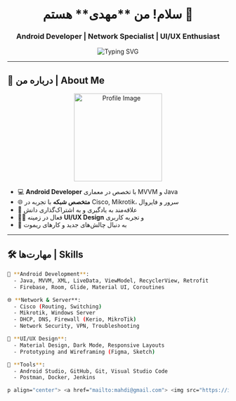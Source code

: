 <h1 align="center">سلام! من **مهدی** هستم 👋</h1>
<h3 align="center">Android Developer | Network Specialist | UI/UX Enthusiast</h3>

<p align="center">
  <img src="https://readme-typing-svg.demolab.com?font=Fira+Code&weight=500&size=22&duration=3000&pause=1000&color=F770B4&center=true&vCenter=true&width=500&lines=Android+Developer+%F0%9F%92%BB;Cisco+%7C+Firewall+%7C+Server+Admin+%F0%9F%92%BE;Always+Learning+%F0%9F%93%9A;Coding+is+My+Lifestyle+%F0%9F%92%AA" alt="Typing SVG" />
</p>

---

## 🧠 درباره من | About Me

<p align="center">
  <img src="https://avatars.githubusercontent.com/u/00000000?v=4" alt="Profile Image" width="200"/>
</p>

- 💻 **Android Developer** با تخصص در معماری MVVM و Java
- 🌐 **متخصص شبکه** با تجربه در Cisco, Mikrotik، سرور و فایروال
- 🎯 علاقه‌مند به یادگیری و به اشتراک‌گذاری دانش
- 🧑‍💻 فعال در زمینه **UI/UX Design** و تجربه کاربری
- 🚀 به دنبال چالش‌های جدید و کارهای ریموت

---

## 🛠 مهارت‌ها | Skills

```bash
📱 **Android Development**:
  - Java, MVVM, XML, LiveData, ViewModel, RecyclerView, Retrofit
  - Firebase, Room, Glide, Material UI, Coroutines

🌐 **Network & Server**:
  - Cisco (Routing, Switching)
  - Mikrotik, Windows Server
  - DHCP, DNS, Firewall (Kerio, MikroTik)
  - Network Security, VPN, Troubleshooting

🎨 **UI/UX Design**:
  - Material Design, Dark Mode, Responsive Layouts
  - Prototyping and Wireframing (Figma, Sketch)

🧰 **Tools**:
  - Android Studio, GitHub, Git, Visual Studio Code
  - Postman, Docker, Jenkins

p align="center"> <a href="mailto:mahdi@gmail.com"> <img src="https://img.shields.io/badge/-Email-blue?style=flat-square&logo=gmail" alt="Email" /> </a> <a href="https://www.linkedin.com/in/mahdidebugger"> <img src="https://img.shields.io/badge/-LinkedIn-blue?style=flat-square&logo=linkedin" alt="LinkedIn" /> </a> <a href="https://t.me/mahdi_debugger"> <img src="https://img.shields.io/badge/-Telegram-blue?style=flat-square&logo=telegram" alt="Telegram" /> </a> <a href="https://github.com/MAHDI-DEBUGGER"> <img src="https://img.shields.io/badge/-GitHub-black?style=flat-square&logo=github" alt="GitHub" /> </a> </p
